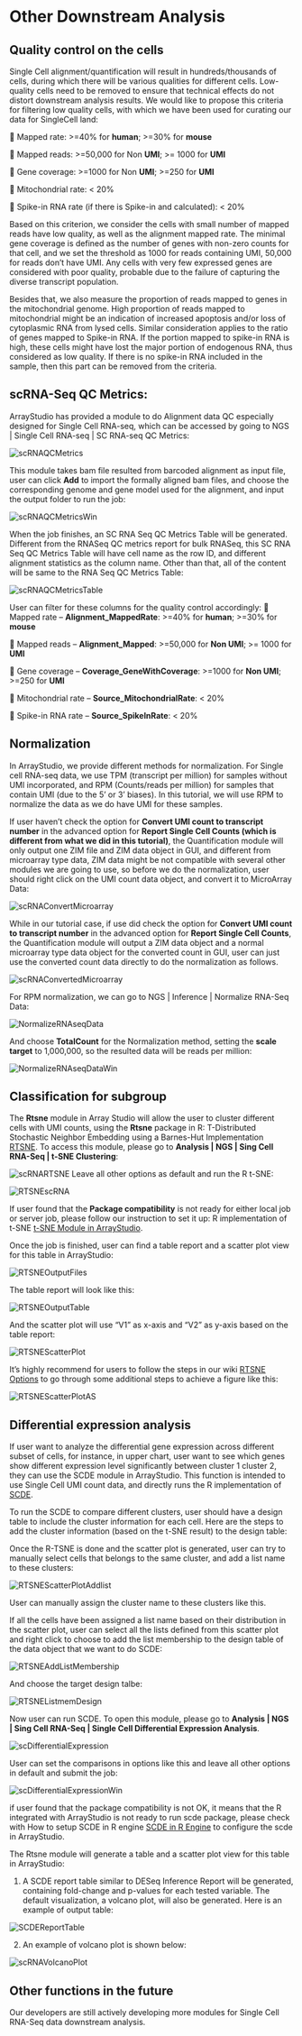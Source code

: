 # Other Downstream Analysis

## Quality control on the cells

Single Cell alignment/quantification will result in hundreds/thousands of cells, during which there will be various qualities for different cells. Low-quality cells need to be removed to ensure that technical effects do not distort downstream analysis results. We would like to propose this criteria for filtering low quality cells, with which we have been used for curating our data for SingleCell land:

  	Mapped rate:     >=40% for **human**; >=30% for **mouse**

  	Mapped reads:     >=50,000 for Non **UMI**; >= 1000 for **UMI**

  	Gene coverage:     >=1000 for Non **UMI**; >=250 for **UMI**

  	Mitochondrial rate: < 20%

  	Spike-in RNA rate (if there is Spike-in and calculated): < 20%

Based on this criterion, we consider the cells with small number of mapped reads have low quality, as well as the alignment mapped rate. The minimal gene coverage is defined as the number of genes with non-zero counts for that cell, and we set the threshold as 1000 for reads containing UMI, 50,000 for reads don’t have UMI. Any cells with very few expressed genes are considered with poor quality, probable due to the failure of capturing the diverse transcript population.  

Besides that, we also measure the proportion of reads mapped to genes in the mitochondrial genome. High proportion of reads mapped to mitochondrial might be an indication of increased apoptosis and/or loss of cytoplasmic RNA from lysed cells. Similar consideration applies to the ratio of genes mapped to Spike-in RNA. If the portion mapped to spike-in RNA is high, these cells might have lost the major portion of endogenous RNA, thus considered as low quality. If there is no spike-in RNA included in the sample, then this part can be removed from the criteria.

## scRNA-Seq QC Metrics:

ArrayStudio has provided a module to do Alignment data QC especially designed for Single Cell RNA-seq, which can be accessed by going to NGS | Single Cell RNA-seq | SC RNA-seq QC Metrics:

![scRNAQCMetrics](images/scRNA_QC_Metrics.png)

This module takes bam file resulted from barcoded alignment as input file, user can click **Add** to import the formally aligned bam files, and choose the corresponding genome and gene model used for the alignment, and input the output folder to run the job:

![scRNAQCMetricsWin](images/scRNA_QC_Metrics_win.png)

When the job finishes, an SC RNA Seq QC Metrics Table will be generated. Different from the RNASeq QC metrics report for bulk RNASeq, this SC RNA Seq QC Metrics Table will have cell name as the row ID, and different alignment statistics as the column name. Other than that, all of the content will be same to the RNA Seq QC Metrics Table:

![scRNAQCMetricsTable](images/scRNA_QC_Metric_table.png)

User can filter for these columns for the quality control accordingly:
  	Mapped rate – **Alignment_MappedRate**: >=40% for **human**; >=30% for **mouse**

  	Mapped reads – **Alignment_Mapped**: >=50,000 for **Non UMI**; >= 1000 for **UMI**

  	Gene coverage – **Coverage_GeneWithCoverage**: >=1000 for **Non UMI**; >=250 for **UMI**

  	Mitochondrial rate – **Source_MitochondrialRate**: < 20%

  	Spike-in RNA rate – **Source_SpikeInRate**: < 20%

## Normalization

In ArrayStudio, we provide different methods for normalization. For Single cell RNA-seq data, we use TPM (transcript per million) for samples without UMI incorporated, and RPM (Counts/reads per million) for samples that contain UMI (due to the 5’ or 3’ biases).  In this tutorial, we will use RPM to normalize the data as we do have UMI for these samples.

If user haven’t check the option for **Convert UMI count to transcript number** in the advanced option for **Report Single Cell Counts (which is different from what we did in this tutorial)**, the Quantification module will only output one ZIM file and ZIM data object in GUI, and different from microarray type data, ZIM data might be not compatible with several other modules we are going to use, so before we do the normalization, user should right click on the UMI count data object, and convert it to MicroArray Data:

![scRNAConvertMicroarray](images/scRNA_QC_convert2MicroArray.png)

While in our tutorial case, if use did check the option for **Convert UMI count to transcript number** in the advanced option for **Report Single Cell Counts**, the Quantification module will output a ZIM data object and a normal microarray type data object for the converted count in GUI, user can just use the converted count data directly to do the normalization as follows.

![scRNAConvertedMicroarray](images/scRNA_QC_Converted_Microarray.png)

For RPM normalization, we can go to NGS | Inference | Normalize RNA-Seq Data:

![NormalizeRNAseqData](images/scRNA_Normalized_Data.png)

And choose **TotalCount** for the Normalization method, setting the **scale target** to 1,000,000, so the resulted data will be reads per million:

![NormalizeRNAseqDataWin](images/scRNA_Normalize_RNAseq.png)

## Classification for subgroup

The **Rtsne** module in Array Studio will allow the user to cluster different cells with UMI counts, using the **Rtsne** package in R: T-Distributed Stochastic Neighbor Embedding using a Barnes-Hut Implementation [RTSNE](https://cran.r-project.org/web/packages/Rtsne/index.html). To access this module, please go to **Analysis | NGS | Sing Cell RNA-Seq | t-SNE Clustering**:

![scRNARTSNE](images/scRNA_RTSNE.png)
Leave all other options as default and run the R t-SNE:

![RTSNEscRNA](images/RTSNE_win_singlecell.png)

If user found that the **Package compatibility** is not ready for either local job or server job, please follow our instruction to set it up: R implementation of t-SNE [t-SNE Module in ArrayStudio](http://www.arrayserver.com/wiki/index.php?title=Analytic_Module_Versions#Rtsne).

Once the job is finished, user can find a table report and a scatter plot view for this table in ArrayStudio:

![RTSNEOutputFiles](images/RTSNE_output_files.png)

The table report will look like this:

![RTSNEOutputTable](images/RTSNE_output_table.png)

And the scatter plot will use “V1” as x-axis and “V2” as y-axis based on the table report:

![RTSNEScatterPlot](images/RTSNE_ScatterPlot.png)

It’s highly recommend for users to follow the steps in our wiki [RTSNE Options](http://www.arrayserver.com/wiki/index.php?title=RTsne.pdf#Additional_Options) to go through some additional steps to achieve a figure like this:

![RTSNEScatterPlotAS](images/RTSNE_ScatterPlot_AS.png)

## Differential expression analysis

If user want to analyze the differential gene expression across different subset of cells, for instance, in upper chart, user want to see which genes show different expression level significantly between cluster 1 cluster 2, they can use the SCDE module in ArrayStudio. This function is intended to use Single Cell UMI count data, and directly runs the R implementation of [SCDE](http://www.arrayserver.com/wiki/index.php?title=Setup_SCDE_in_R_engine).

To run the SCDE to compare different clusters, user should have a design table to include the cluster information for each cell. Here are the steps to add the cluster information (based on the t-SNE result) to the design table:

Once the R-TSNE is done and the scatter plot is generated, user can try to manually select cells that belongs to the same cluster, and add a list name to these clusters:

![RTSNEScatterPlotAddlist](images/RTSNE_ScatterPlot_addlist.png)

User can manually assign the cluster name to these clusters like this.

If all the cells have been assigned a list name based on their distribution in the scatter plot, user can select all the lists defined from this scatter plot and right click to choose to add the list membership to the design table of the data object that we want to do SCDE:

![RTSNEAddListMembership](images/RTSNE_addList_membership.png)

And choose the target design talbe:

![RTSNEListmemDesign](images/RTSNE_Listmembership_to_design.png)


Now user can run SCDE. To open this module, please go to **Analysis | NGS | Sing Cell RNA-Seq | Single Cell Differential Expression Analysis**.

![scDifferentialExpression](images/scRNA_Differential_Expression.png)

User can set the comparisons in options like this and leave all other options in default and submit the job:

![scDifferentialExpressionWin](images/scRNA_DifferentialExpression_analysis.png)

if user found that  the package compatibility is not OK, it means that the R integrated with ArrayStudio is not ready to run scde package, please check with How to setup SCDE in R engine [SCDE in R Engine](http://www.arrayserver.com/wiki/index.php?title=Setup_SCDE_in_R_engine) to configure the scde in ArrayStudio.

The Rtsne module will generate a table and a scatter plot view for this table in ArrayStudio:

1.	A SCDE report table similar to DESeq Inference Report will be generated, containing fold-change and p-values for each tested variable. The default visualization, a volcano plot, will also be generated. Here is an example of output table:

![SCDEReportTable](images/SCDE_report_table.png)

2.	An example of volcano plot is shown below:

![scRNAVolcanoPlot](images/scRNA_Volcano_plot.png)


## Other functions in the future
Our developers are still actively developing more modules for Single Cell RNA-Seq data downstream analysis.
